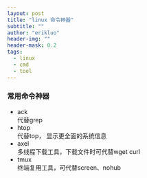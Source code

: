 ```yaml
---
layout: post
title: "linux 命令神器"
subtitle: ""
author: "erikluo"
header-img: ""
header-mask: 0.2
tags:
  - linux
  - cmd
  - tool
---
```



### 常用命令神器

- ack <br> 
 代替grep
- htop <br>
 代替top， 显示更全面的系统信息
- axel <br>
多线程下载工具，下载文件时可代替wget curl
- tmux <br>
终端复用工具，可代替screen、nohub

 

